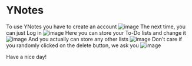 # YNotes
To use YNotes you have to create an account
![image](https://github.com/cifyrag/YNotes/assets/107427860/9b9e1057-5b0f-40f9-8564-30ed652ecd2d)
The next time, you can just Log in
![image](https://github.com/cifyrag/YNotes/assets/107427860/d9c80349-8f52-4393-b32e-2192548e8dee)
Here you can store your To-Do lists and change it
![image](https://github.com/cifyrag/YNotes/assets/107427860/452abd19-cded-4c92-b83d-2520315db14a)
And you actually can store any other lists
![image](https://github.com/cifyrag/YNotes/assets/107427860/ad1598e1-43fb-4be6-9fc2-75aca3d7c08a)
Don't care if you randomly clicked on the delete button, we ask you
![image](https://github.com/cifyrag/YNotes/assets/107427860/fdd40e39-b57f-4856-8b9c-32aec337c9c6)

Have a nice day!

